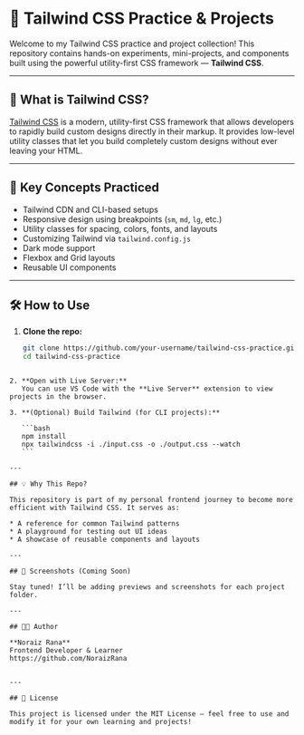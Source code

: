
# 🌟 Tailwind CSS Practice & Projects

Welcome to my Tailwind CSS practice and project collection! This repository contains hands-on experiments, mini-projects, and components built using the powerful utility-first CSS framework — **Tailwind CSS**.

---

## 🧠 What is Tailwind CSS?

[Tailwind CSS](https://tailwindcss.com/) is a modern, utility-first CSS framework that allows developers to rapidly build custom designs directly in their markup. It provides low-level utility classes that let you build completely custom designs without ever leaving your HTML.

---

## 🚀 Key Concepts Practiced

- Tailwind CDN and CLI-based setups
- Responsive design using breakpoints (`sm`, `md`, `lg`, etc.)
- Utility classes for spacing, colors, fonts, and layouts
- Customizing Tailwind via `tailwind.config.js`
- Dark mode support
- Flexbox and Grid layouts
- Reusable UI components

---

## 🛠 How to Use

1. **Clone the repo:**

   ```bash
   git clone https://github.com/your-username/tailwind-css-practice.git
   cd tailwind-css-practice
````

2. **Open with Live Server:**
   You can use VS Code with the **Live Server** extension to view projects in the browser.

3. **(Optional) Build Tailwind (for CLI projects):**

   ```bash
   npm install
   npx tailwindcss -i ./input.css -o ./output.css --watch
   ```

---

## 💡 Why This Repo?

This repository is part of my personal frontend journey to become more efficient with Tailwind CSS. It serves as:

* A reference for common Tailwind patterns
* A playground for testing out UI ideas
* A showcase of reusable components and layouts

---

## 📸 Screenshots (Coming Soon)

Stay tuned! I’ll be adding previews and screenshots for each project folder.

---

## 🧑‍💻 Author

**Noraiz Rana**
Frontend Developer & Learner
https://github.com/NoraizRana


---

## 📜 License

This project is licensed under the MIT License — feel free to use and modify it for your own learning and projects!
